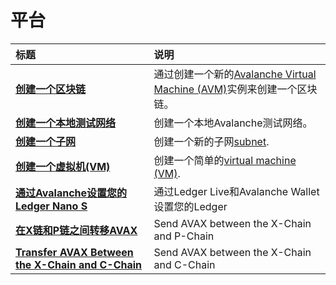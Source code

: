 # 平台

| 标题 | 说明 |
| :--- | :--- |
| [**创建一个区块链**](create-a-new-blockchain.md) | 通过创建一个新的[Avalanche Virtual Machine \(AVM\)](../../../learn/platform-overview/#exchange-chain-x-chain)实例来创建一个区块链。 |
| [**创建一个本地测试网络**](create-a-local-test-network.md) | 创建一个本地Avalanche测试网络。|
| [**创建一个子网**](create-a-subnet.md) | 创建一个新的子网[subnet](../../../learn/platform-overview/#subnets). |
| [**创建一个虚拟机\(VM\)**](create-a-virtual-machine-vm.md) | 创建一个简单的[virtual machine \(VM\)](../../../learn/platform-overview/#virtual-machines). |
| [**通过Avalanche设置您的Ledger Nano S**](setup-your-ledger-nano-s-with-avalanche.md) | 通过Ledger Live和Avalanche Wallet设置您的Ledger |
| [**在X链和P链之间转移AVAX**](transfer-avax-between-x-chain-and-p-chain.md) | Send AVAX between the X-Chain and P-Chain |
| [**Transfer AVAX Between the X-Chain and C-Chain**](transfer-avax-between-x-chain-and-c-chain.md) | Send AVAX between the X-Chain and C-Chain |

<!--stackedit_data:
eyJoaXN0b3J5IjpbLTgwMTY2NjU5NV19
-->